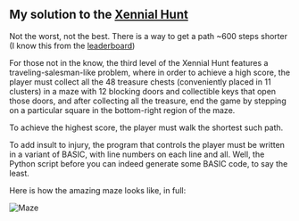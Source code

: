 ## My solution to the [Xennial Hunt](https://hunt.reaktor.com/)

Not the worst, not the best. There is a way to get a path ~600 steps shorter (I know this from the [leaderboard](https://hunt.reaktor.com/hall-of-fame)) 

For those not in the know, the third level of the Xennial Hunt features a traveling-salesman-like problem, where in order to achieve a high score, the player must collect all the 48 treasure chests (conveniently placed in 11 clusters) in a maze with 12 blocking doors and collectible keys that open those doors, and after collecting all the treasure, end the game by stepping on a particular square in the bottom-right region of the maze.

To achieve the highest score, the player must walk the shortest such path.

To add insult to injury, the program that controls the player must be written in a variant of BASIC, with line numbers on each line and all. Well, the Python script before you can indeed generate some BASIC code, to say the least.

Here is how the amazing maze looks like, in full:

![Maze](/screens/scr-full.png?raw=true)
